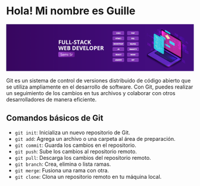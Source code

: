 # Hola! Mi nombre es Guille

![Imagen de portada de Git](https://raw.githubusercontent.com/guilleperalta/guilleperalta/main/portada%20web%20developer.png)

Git es un sistema de control de versiones distribuido de código abierto que se utiliza ampliamente en el desarrollo de software. Con Git, puedes realizar un seguimiento de los cambios en tus archivos y colaborar con otros desarrolladores de manera eficiente.

## Comandos básicos de Git

- `git init`: Inicializa un nuevo repositorio de Git.
- `git add`: Agrega un archivo o una carpeta al área de preparación.
- `git commit`: Guarda los cambios en el repositorio.
- `git push`: Sube los cambios al repositorio remoto.
- `git pull`: Descarga los cambios del repositorio remoto.
- `git branch`: Crea, elimina o lista ramas.
- `git merge`: Fusiona una rama con otra.
- `git clone`: Clona un repositorio remoto en tu máquina local.
